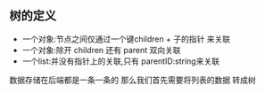 ## 树的定义
- 一个对象:节点之间仅通过一个键children + 子的指针 来关联
- 一个对象:除开 children 还有 parent 双向关联
- 一个list:并没有指针上的关联,只有 parentID:string来关联

数据存储在后端都是一条一条的
那么我们首先需要将列表的数据 转成树
